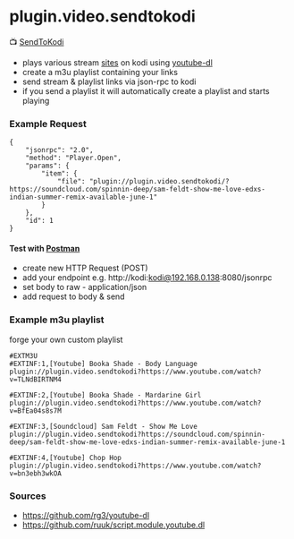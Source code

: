 # plugin.video.sendtokodi

:tv: [SendToKodi](https://teufel-it.de/sendtokodi)

- plays various stream [sites](https://rg3.github.io/youtube-dl/supportedsites.html) on kodi using [youtube-dl](https://github.com/rg3/youtube-dl)
- create a m3u playlist containing your links
- send stream & playlist links via json-rpc to kodi
- if you send a playlist it will automatically create a playlist and starts playing

### Example Request
```
{
	"jsonrpc": "2.0",
	"method": "Player.Open",
	"params": {
		"item": {
			"file": "plugin://plugin.video.sendtokodi/?https://soundcloud.com/spinnin-deep/sam-feldt-show-me-love-edxs-indian-summer-remix-available-june-1"
		}
	},
	"id": 1
}
```
#### Test with [Postman](https://www.getpostman.com/)

- create new HTTP Request (POST)
- add your endpoint e.g. http://kodi:kodi@192.168.0.138:8080/jsonrpc
- set body to raw - application/json
- add request to body & send

### Example m3u playlist
forge your own custom playlist
```
#EXTM3U
#EXTINF:1,[Youtube] Booka Shade - Body Language
plugin://plugin.video.sendtokodi?https://www.youtube.com/watch?v=TLNdBIRTNM4

#EXTINF:2,[Youtube] Booka Shade - Mardarine Girl
plugin://plugin.video.sendtokodi?https://www.youtube.com/watch?v=BfEa04s8s7M

#EXTINF:3,[Soundcloud] Sam Feldt - Show Me Love
plugin://plugin.video.sendtokodi?https://soundcloud.com/spinnin-deep/sam-feldt-show-me-love-edxs-indian-summer-remix-available-june-1
 
#EXTINF:4,[Youtube] Chop Hop
plugin://plugin.video.sendtokodi?https://www.youtube.com/watch?v=bn3ebh3wkOA
```

### Sources
- https://github.com/rg3/youtube-dl
- https://github.com/ruuk/script.module.youtube.dl
